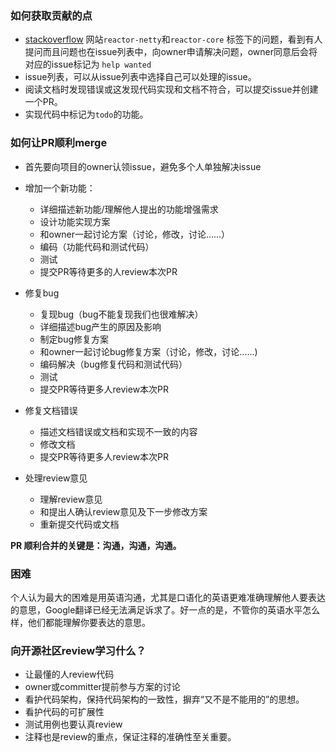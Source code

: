 ### 如何获取贡献的点

* [stackoverflow](https://stackoverflow.com/) 网站`reactor-netty`和`reactor-core` 标签下的问题，看到有人提问而且问题也在issue列表中，向owner申请解决问题，owner同意后会将对应的issue标记为 `help wanted`
* issue列表，可以从issue列表中选择自己可以处理的issue。
* 阅读文档时发现错误或这发现代码实现和文档不符合，可以提交issue并创建一个PR。
* 实现代码中标记为`todo`的功能。



### 如何让PR顺利merge 



* 首先要向项目的owner认领issue，避免多个人单独解决issue
* 增加一个新功能：
  * 详细描述新功能/理解他人提出的功能增强需求
  * 设计功能实现方案
  * 和owner一起讨论方案（讨论，修改，讨论......）
  * 编码（功能代码和测试代码）
  * 测试
  * 提交PR等待更多的人review本次PR

* 修复bug
  * 复现bug（bug不能复现我们也很难解决）
  * 详细描述bug产生的原因及影响
  * 制定bug修复方案
  * 和owner一起讨论bug修复方案（讨论，修改，讨论......)
  * 编码解决（bug修复代码和测试代码）
  * 测试
  * 提交PR等待更多人review本次PR
* 修复文档错误
  * 描述文档错误或文档和实现不一致的内容
  * 修改文档
  * 提交PR等待更多人review本次PR

* 处理review意见
  * 理解review意见
  * 和提出人确认review意见及下一步修改方案
  * 重新提交代码或文档

**PR 顺利合并的关键是：沟通，沟通，沟通。**



### 困难

个人认为最大的困难是用英语沟通，尤其是口语化的英语更难准确理解他人要表达的意思，Google翻译已经无法满足诉求了。好一点的是，不管你的英语水平怎么样，他们都能理解你要表达的意思。



### 向开源社区review学习什么？

* 让最懂的人review代码
* owner或committer提前参与方案的讨论
* 看护代码架构，保持代码架构的一致性，摒弃“又不是不能用的”的思想。
* 看护代码的可扩展性
* 测试用例也要认真review
* 注释也是review的重点，保证注释的准确性至关重要。



